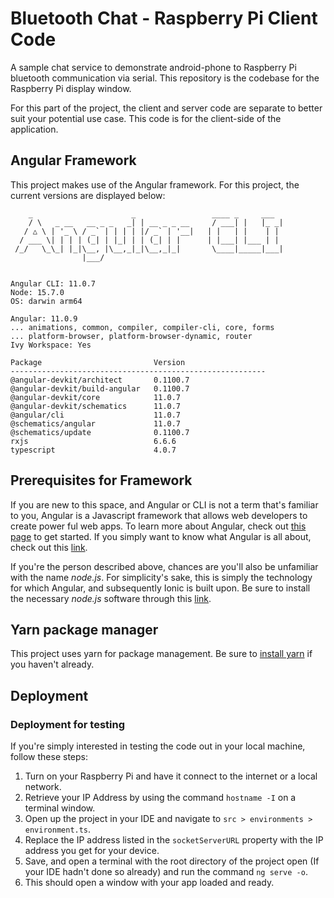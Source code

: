 # Bluetooth Chat - Raspberry Pi Client Code

A sample chat service to demonstrate android-phone to Raspberry Pi bluetooth communication via serial. This repository is the codebase for the Raspberry Pi display window.

For this part of the project, the client and server code are separate to better suit your potential use case. This code is for the client-side of the application.

## Angular Framework

This project makes use of the Angular framework. For this project, the current versions are displayed below:
```
    _                      _                 ____ _     ___
    / \   _ __   __ _ _   _| | __ _ _ __     / ___| |   |_ _|
   / △ \ | '_ \ / _` | | | | |/ _` | '__|   | |   | |    | |
  / ___ \| | | | (_| | |_| | | (_| | |      | |___| |___ | |
 /_/   \_\_| |_|\__, |\__,_|_|\__,_|_|       \____|_____|___|
                |___/
    

Angular CLI: 11.0.7
Node: 15.7.0
OS: darwin arm64

Angular: 11.0.9
... animations, common, compiler, compiler-cli, core, forms
... platform-browser, platform-browser-dynamic, router
Ivy Workspace: Yes

Package                         Version
---------------------------------------------------------
@angular-devkit/architect       0.1100.7
@angular-devkit/build-angular   0.1100.7
@angular-devkit/core            11.0.7
@angular-devkit/schematics      11.0.7
@angular/cli                    11.0.7
@schematics/angular             11.0.7
@schematics/update              0.1100.7
rxjs                            6.6.6
typescript                      4.0.7
```
## Prerequisites for Framework

If you are new to this space, and Angular or CLI is not a term that's familiar to you, Angular is a Javascript framework that allows web developers to create power ful web apps. To learn more about Angular, check out [this page](https://angular.io/start) to get started. If you simply want to know what Angular is all about, check out this [link](https://www.youtube.com/watch?v=G0bBLvWXBvc).

If you're the person described above, chances are you'll also be unfamiliar with the name *node.js*. For simplicity's sake, this is simply the technology for which Angular, and subsequently Ionic is built upon. Be sure to install the necessary *node.js* software through this [link](https://nodejs.org/en/download/).

## Yarn package manager

This project uses yarn for package management. Be sure to [install yarn](https://classic.yarnpkg.com/en/docs/install) if you haven't already.

## Deployment
### Deployment for testing

If you're simply interested in testing the code out in your local machine, follow these steps:
1. Turn on your Raspberry Pi and have it connect to the internet or a local network.
2. Retrieve your IP Address by using the command `hostname -I` on a terminal window.
3. Open up the project in your IDE and navigate to `src > environments > environment.ts`.
4. Replace the IP address listed in the `socketServerURL` property with the IP address you get for your device.
5. Save, and open a terminal with the root directory of the project open (If your IDE hadn't done so already) and run the command `ng serve -o`.
6. This should open a window with your app loaded and ready.
